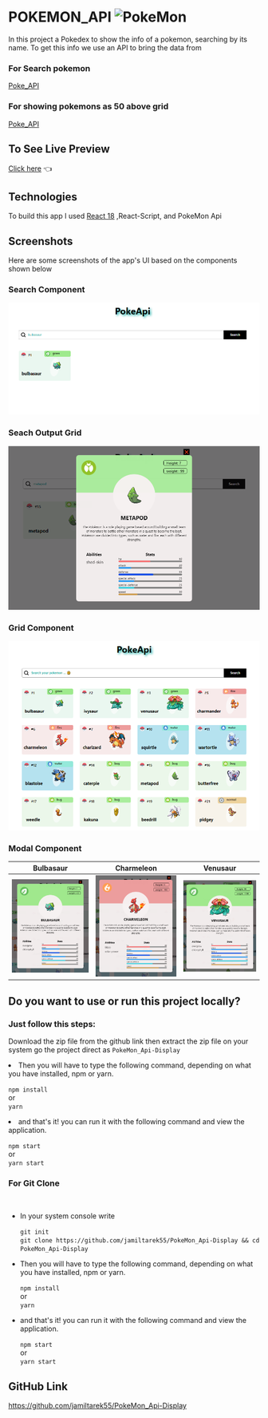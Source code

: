 # POKEMON_API ![PokeMon](https://cdn.emojidex.com/emoji/px32/Pokebola.png "Pokebola")

In this project a Pokedex to show the info of a pokemon, searching by its name. To get this info we use an API to bring the data from 
### For Search pokemon 
[Poke_API](https://pokeapi.co/api/v2/pokemon/${textSearch})

### For showing pokemons as 50 above grid
[Poke_API](https://pokeapi.co/api/v2/pokemon?limit=${limit}&offset=${offset})

## To See Live Preview

[Click here](https://spectacular-sundae-83cbef.netlify.app/) 👈


## Technologies

To build this app I used [React 18](https://reactjs.org/) ,React-Script, and PokeMon Api

## Screenshots

Here are some screenshots of the app's UI based on the components shown below

### Search Component
![Image](/src/assets/screenshots/search.PNG)

### Seach Output Grid
![Image](/src/assets/screenshots/gridResult.PNG)


### Grid Component

![Image](/src/assets/screenshots/page.PNG)


### Modal Component
  Bulbasaur                |   Charmeleon             |   Venusaur
:-------------------------:|:------------------------:|:-------------------------:
![Image](/src/assets/screenshots/card-1.PNG?raw=true) | ![Image](/src/assets/screenshots/card2.PNG?raw=true) | ![Image](/src/assets/screenshots/card3.PNG?raw=true)

## Do you want to use or run this project locally?

### Just follow this steps:
Download the zip file from the github link
then extract the zip file on your system 
go the project direct as `PokeMon_Api-Display`
<li>Then you will have to type the following command, depending on what you have installed, npm or yarn.</li>
  
  `npm install`<br/>
    or <br/>
  `yarn`
  <li>and that's it! you can run it with the following command and view the application.</li>

  `npm start`
   <br/>or <br/>
  `yarn start`
  
 ### For Git Clone
 <br/> 

<ul>
  <li>In your system console write </li>
  
  `git init`<br/>
  `git clone https://github.com/jamiltarek55/PokeMon_Api-Display && cd PokeMon_Api-Display`

  <li>Then you will have to type the following command, depending on what you have installed, npm or yarn.</li>
  
  `npm install`<br/>
    or <br/>
  `yarn`
  <li>and that's it! you can run it with the following command and view the application.</li>

  `npm start`
   <br/> or <br/>
  `yarn start`

  
</ul>


## GitHub Link
 https://github.com/jamiltarek55/PokeMon_Api-Display


